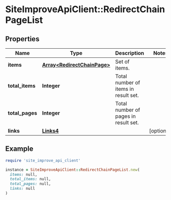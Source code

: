 # SiteImproveApiClient::RedirectChainPageList

## Properties

| Name | Type | Description | Notes |
| ---- | ---- | ----------- | ----- |
| **items** | [**Array&lt;RedirectChainPage&gt;**](RedirectChainPage.md) | Set of items. |  |
| **total_items** | **Integer** | Total number of items in result set. |  |
| **total_pages** | **Integer** | Total number of pages in result set. |  |
| **links** | [**Links4**](Links4.md) |  | [optional] |

## Example

```ruby
require 'site_improve_api_client'

instance = SiteImproveApiClient::RedirectChainPageList.new(
  items: null,
  total_items: null,
  total_pages: null,
  links: null
)
```

